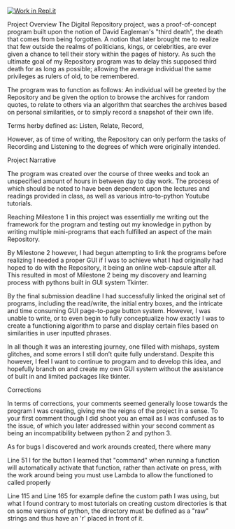 [![Work in Repl.it](https://classroom.github.com/assets/work-in-replit-14baed9a392b3a25080506f3b7b6d57f295ec2978f6f33ec97e36a161684cbe9.svg)](https://classroom.github.com/online_ide?assignment_repo_id=3746748&assignment_repo_type=AssignmentRepo)

Project Overview
The Digital Repository project, was a proof-of-concept program built upon the notion of David Eagleman's "third death", the death that comes from being forgotten.
A notion that later brought me to realize that few outside the realms of politicians, kings, or celebrities, are ever given a chance to tell their story within the pages of history.
As such the ultimate goal of my Repository program was to delay this supposed third death for as long as possible; allowing the average individual the same privileges as rulers of old, to be remembered.

The program was to function as follows:
An individual will be greeted by the Repository and be given the option to browse the archives for random quotes, to relate to others via an algorithm that searches the archives based on personal similarities, or to simply record a snapshot of their own life.

Terms herby defined as: Listen, Relate, Record,

However, as of time of writing, the Repository can only perform the tasks of Recording and Listening to the degrees of which were originally intended.

Project Narrative

The program was created over the course of three weeks and took an unspecified amount of hours in between day to day work. The process of which should be noted to have been dependent upon the lectures and readings provided in class, as well as various intro-to-python Youtube tutorials.

Reaching Milestone 1 in this project was essentially me writing out the framework for the program and testing out my knowledge in python by writing multiple mini-programs that each fulfilled an aspect of the main Repository.

By Milestone 2 however, I had begun attempting to link the programs before realizing I needed a proper GUI if I was to achieve what I had originally had hoped to do with the Repository, it being an online web-capsule after all. This resulted in most of Milestone 2 being my discovery and learning process with pythons built in GUI system Tkinter.

By the final submission deadline I had successfully linked the original set of programs, including the read/write, the initial entry boxes, and the intricate and time consuming GUI page-to-page button system. However, I was unable to write, or to even begin to fully conceptualize how exactly I was to create a functioning algorithm to parse and display certain files based on similarities in user inputted phrases.

In all though it was an interesting journey, one filled with mishaps, system glitches, and some errors I still don’t quite fully understand. Despite this however, I feel I want to continue to program and to develop this idea, and hopefully branch on and create my own GUI system without the assistance of built in and limited packages like tkinter.

Corrections

In terms of corrections, your comments seemed generally loose towards the program I was creating, giving me the reigns of the project in a sense. To your first comment though I did shoot you an email as I was confused as to the issue, of which you later addressed within your second comment as being an incompatibility between python 2 and python 3.

As for bugs I discovered and work arounds created, there where many

Line 51 I for the button I learned that "command" when running a function will automatically activate that function, rather than activate on press, with the work around being you must use Lambda to allow the functioned to called properly

Line 115 and Line 165 for example define the custom path I was using, but what I found contrary to most tutorials on creating custom directories is that on some versions of python, the directory must be defined as a "raw" strings and thus have an 'r' placed in front of it.
